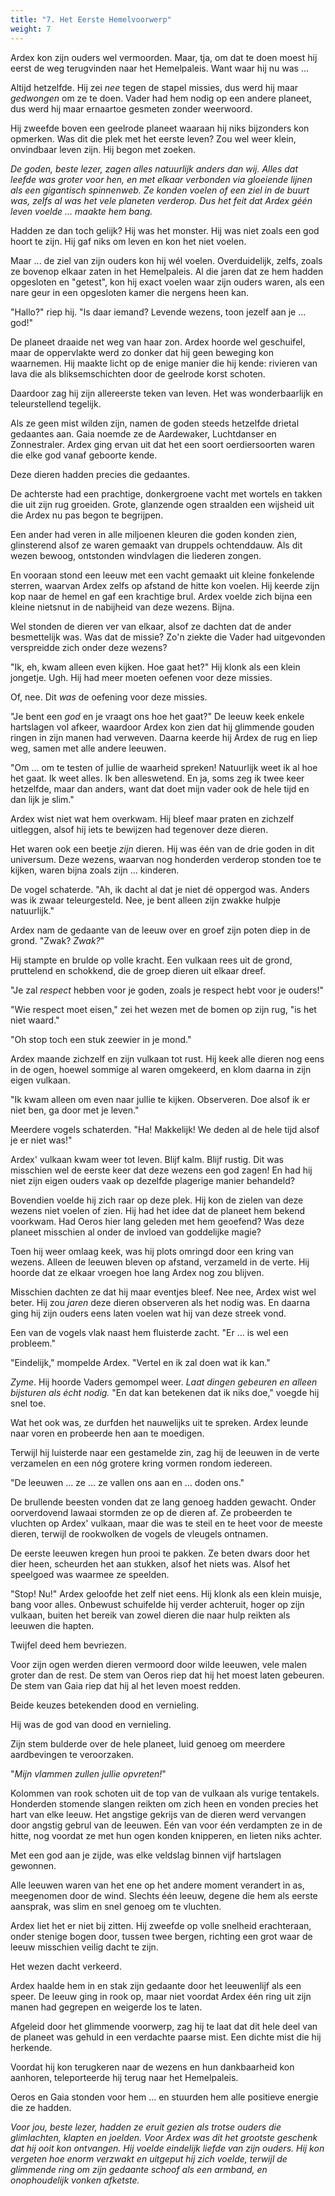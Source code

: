 ```yaml
---
title: "7. Het Eerste Hemelvoorwerp"
weight: 7
---
```


Ardex kon zijn ouders wel vermoorden. Maar, tja, om dat te doen moest hij eerst de weg terugvinden naar het Hemelpaleis. Want waar hij nu was ...

Altijd hetzelfde. Hij zei _nee_ tegen de stapel missies, dus werd hij maar _gedwongen_ om ze te doen. Vader had hem nodig op een andere planeet, dus werd hij maar ernaartoe gesmeten zonder weerwoord.

Hij zweefde boven een geelrode planeet waaraan hij niks bijzonders kon opmerken. Was dit die plek met het eerste leven? Zou wel weer klein, onvindbaar leven zijn. Hij begon met zoeken.

_De goden, beste lezer, zagen alles natuurlijk anders dan wij. Alles dat leefde was groter voor hen, en met elkaar verbonden via gloeiende lijnen als een gigantisch spinnenweb. Ze konden voelen of een ziel in de buurt was, zelfs al was het vele planeten verderop. Dus het feit dat Ardex géén leven voelde ... maakte hem bang._

Hadden ze dan toch gelijk? Hij was het monster. Hij was niet zoals een god hoort te zijn. Hij gaf niks om leven en kon het niet voelen.

Maar ... de ziel van zijn ouders kon hij wél voelen. Overduidelijk, zelfs, zoals ze bovenop elkaar zaten in het Hemelpaleis. Al die jaren dat ze hem hadden opgesloten en "getest", kon hij exact voelen waar zijn ouders waren, als een nare geur in een opgesloten kamer die nergens heen kan.

"Hallo?" riep hij. "Is daar iemand? Levende wezens, toon jezelf aan je ... god!"

De planeet draaide net weg van haar zon. Ardex hoorde wel geschuifel, maar de oppervlakte werd zo donker dat hij geen beweging kon waarnemen. Hij maakte licht op de enige manier die hij kende: rivieren van lava die als bliksemschichten door de geelrode korst schoten.

Daardoor zag hij zijn allereerste teken van leven. Het was wonderbaarlijk en teleurstellend tegelijk.

Als ze geen mist wilden zijn, namen de goden steeds hetzelfde drietal gedaantes aan. Gaia noemde ze de Aardewaker, Luchtdanser en Zonnestraler. Ardex ging ervan uit dat het een soort oerdiersoorten waren die elke god vanaf geboorte kende.

Deze dieren hadden precies die gedaantes.

De achterste had een prachtige, donkergroene vacht met wortels en takken die uit zijn rug groeiden. Grote, glanzende ogen straalden een wijsheid uit die Ardex nu pas begon te begrijpen.

Een ander had veren in alle miljoenen kleuren die goden konden zien, glinsterend alsof ze waren gemaakt van druppels ochtenddauw. Als dit wezen bewoog, ontstonden windvlagen die liederen zongen.

En vooraan stond een leeuw met een vacht gemaakt uit kleine fonkelende sterren, waarvan Ardex zelfs op afstand de hitte kon voelen. Hij keerde zijn kop naar de hemel en gaf een krachtige brul. Ardex voelde zich bijna een kleine nietsnut in de nabijheid van deze wezens. Bijna.

Wel stonden de dieren ver van elkaar, alsof ze dachten dat de ander besmettelijk was. Was dat de missie? Zo'n ziekte die Vader had uitgevonden verspreidde zich onder deze wezens?

"Ik, eh, kwam alleen even kijken. Hoe gaat het?" Hij klonk als een klein jongetje. Ugh. Hij had meer moeten oefenen voor deze missies.

Of, nee. Dit _was_ de oefening voor deze missies.

"Je bent een _god_ en je vraagt ons hoe het gaat?" De leeuw keek enkele hartslagen vol afkeer, waardoor Ardex kon zien dat hij glimmende gouden ringen in zijn manen had verweven. Daarna keerde hij Ardex de rug en liep weg, samen met alle andere leeuwen.

"Om ... om te testen of jullie de waarheid spreken! Natuurlijk weet ik al hoe het gaat. Ik weet alles. Ik ben alleswetend. En ja, soms zeg ik twee keer hetzelfde, maar dan anders, want dat doet mijn vader ook de hele tijd en dan lijk je slim."

Ardex wist niet wat hem overkwam. Hij bleef maar praten en zichzelf uitleggen, alsof hij iets te bewijzen had tegenover deze dieren.

Het waren ook een beetje _zijn_ dieren. Hij was één van de drie goden in dit universum. Deze wezens, waarvan nog honderden verderop stonden toe te kijken, waren bijna zoals zijn ... kinderen.

De vogel schaterde. "Ah, ik dacht al dat je niet dé oppergod was. Anders was ik zwaar teleurgesteld. Nee, je bent alleen zijn zwakke hulpje natuurlijk."

Ardex nam de gedaante van de leeuw over en groef zijn poten diep in de grond. "Zwak? _Zwak?_"

Hij stampte en brulde op volle kracht. Een vulkaan rees uit de grond, pruttelend en schokkend, die de groep dieren uit elkaar dreef. 

"Je zal _respect_ hebben voor je goden, zoals je respect hebt voor je ouders!"

"Wie respect moet eisen," zei het wezen met de bomen op zijn rug, "is het niet waard."

"Oh stop toch een stuk zeewier in je mond." 

Ardex maande zichzelf en zijn vulkaan tot rust. Hij keek alle dieren nog eens in de ogen, hoewel sommige al waren omgekeerd, en klom daarna in zijn eigen vulkaan. 

"Ik kwam alleen om even naar jullie te kijken. Observeren. Doe alsof ik er niet ben, ga door met je leven."

Meerdere vogels schaterden. "Ha! Makkelijk! We deden al de hele tijd alsof je er niet was!"

Ardex' vulkaan kwam weer tot leven. Blijf kalm. Blijf rustig. Dit was misschien wel de eerste keer dat deze wezens een god zagen! En had hij niet zijn eigen ouders vaak op dezelfde plagerige manier behandeld?

Bovendien voelde hij zich raar op deze plek. Hij kon de zielen van deze wezens niet voelen of zien. Hij had het idee dat de planeet hem bekend voorkwam. Had Oeros hier lang geleden met hem geoefend? Was deze planeet misschien al onder de invloed van goddelijke magie?

Toen hij weer omlaag keek, was hij plots omringd door een kring van wezens. Alleen de leeuwen bleven op afstand, verzameld in de verte. Hij hoorde dat ze elkaar vroegen hoe lang Ardex nog zou blijven.

Misschien dachten ze dat hij maar eventjes bleef. Nee nee, Ardex wist wel beter. Hij zou _jaren_ deze dieren observeren als het nodig was. En daarna ging hij zijn ouders eens laten voelen wat hij van deze streek vond.

Een van de vogels vlak naast hem fluisterde zacht. "Er ... is wel een probleem."

"Eindelijk," mompelde Ardex. "Vertel en ik zal doen wat ik kan." 

_Zyme_. Hij hoorde Vaders gemompel weer. _Laat dingen gebeuren en alleen bijsturen als écht nodig._ "En dat kan betekenen dat ik niks doe," voegde hij snel toe.

Wat het ook was, ze durfden het nauwelijks uit te spreken. Ardex leunde naar voren en probeerde hen aan te moedigen.

Terwijl hij luisterde naar een gestamelde zin, zag hij de leeuwen in de verte verzamelen en een nóg grotere kring vormen rondom iedereen.

"De leeuwen ... ze ... ze vallen ons aan en ... doden ons."

De brullende beesten vonden dat ze lang genoeg hadden gewacht. Onder oorverdovend lawaai stormden ze op de dieren af. Ze probeerden te vluchten op Ardex' vulkaan, maar die was te steil en te heet voor de meeste dieren, terwijl de rookwolken de vogels de vleugels ontnamen.

De eerste leeuwen kregen hun prooi te pakken. Ze beten dwars door het dier heen, scheurden het aan stukken, alsof het niets was. Alsof het speelgoed was waarmee ze speelden.

"Stop! Nu!" Ardex geloofde het zelf niet eens. Hij klonk als een klein muisje, bang voor alles. Onbewust schuifelde hij verder achteruit, hoger op zijn vulkaan, buiten het bereik van zowel dieren die naar hulp reikten als leeuwen die hapten.

Twijfel deed hem bevriezen.

Voor zijn ogen werden dieren vermoord door wilde leeuwen, vele malen groter dan de rest. De stem van Oeros riep dat hij het moest laten gebeuren. De stem van Gaia riep dat hij al het leven moest redden.

Beide keuzes betekenden dood en vernieling.

Hij was de god van dood en vernieling.

Zijn stem bulderde over de hele planeet, luid genoeg om meerdere aardbevingen te veroorzaken.

"_Mijn vlammen zullen jullie opvreten!_"

Kolommen van rook schoten uit de top van de vulkaan als vurige tentakels. Honderden stomende slangen reikten om zich heen en vonden precies het hart van elke leeuw. Het angstige gekrijs van de dieren werd vervangen door angstig gebrul van de leeuwen. Eén van voor één verdampten ze in de hitte, nog voordat ze met hun ogen konden knipperen, en lieten niks achter.

Met een god aan je zijde, was elke veldslag binnen vijf hartslagen gewonnen.

Alle leeuwen waren van het ene op het andere moment verandert in as, meegenomen door de wind. Slechts één leeuw, degene die hem als eerste aansprak, was slim en snel genoeg om te vluchten. 

Ardex liet het er niet bij zitten. Hij zweefde op volle snelheid erachteraan, onder stenige bogen door, tussen twee bergen, richting een grot waar de leeuw misschien veilig dacht te zijn.

Het wezen dacht verkeerd. 

Ardex haalde hem in en stak zijn gedaante door het leeuwenlijf als een speer. De leeuw ging in rook op, maar niet voordat Ardex één ring uit zijn manen had gegrepen en weigerde los te laten.

Afgeleid door het glimmende voorwerp, zag hij te laat dat dit hele deel van de planeet was gehuld in een verdachte paarse mist. Een dichte mist die hij herkende.

Voordat hij kon terugkeren naar de wezens en hun dankbaarheid kon aanhoren, teleporteerde hij terug naar het Hemelpaleis.

Oeros en Gaia stonden voor hem ... en stuurden hem alle positieve energie die ze hadden.

_Voor jou, beste lezer, hadden ze eruit gezien als trotse ouders die glimlachten, klapten en joelden. Voor Ardex was dit het grootste geschenk dat hij ooit kon ontvangen. Hij voelde eindelijk liefde van zijn ouders. Hij kon vergeten hoe enorm verzwakt en uitgeput hij zich voelde, terwijl de glimmende ring om zijn gedaante schoof als een armband, en onophoudelijk vonken afketste._
